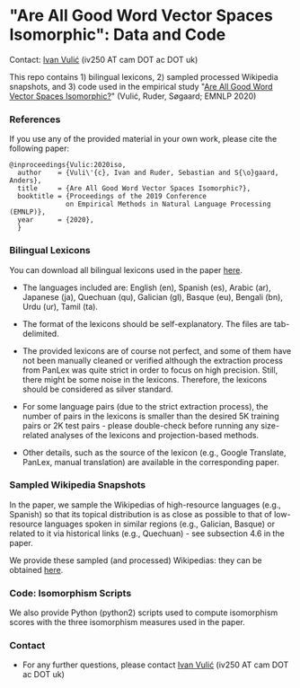 # "Are All Good Word Vector Spaces Isomorphic": Data and Code 
Contact: [Ivan Vulić](https://sites.google.com/site/ivanvulic/) (iv250 AT cam DOT ac DOT uk)

This repo contains 1) bilingual lexicons, 2) sampled processed Wikipedia snapshots, and 3) code used in the empirical study "[Are All Good Word Vector Spaces Isomorphic?](https://arxiv.org/pdf/2004.04070.pdf)" (Vulić, Ruder, Søgaard; EMNLP 2020)

### References

If you use any of the provided material in your own work, please cite the following paper:
```
@inproceedings{Vulic:2020iso,
  author    = {Vuli\'{c}, Ivan and Ruder, Sebastian and S{\o}gaard, Anders},
  title     = {Are All Good Word Vector Spaces Isomorphic?},
  booktitle = {Proceedings of the 2019 Conference 
              on Empirical Methods in Natural Language Processing (EMNLP)},
  year      = {2020},
  }
```

### Bilingual Lexicons
You can download all bilingual lexicons used in the paper [here](https://github.com/cambridgeltl/iso-study/raw/master/lexicons/BilingualLexicons.zip).

* The languages included are: English (en), Spanish (es), Arabic (ar), Japanese (ja), Quechuan (qu), Galician (gl), Basque (eu), Bengali (bn), Urdu (ur), Tamil (ta).

* The format of the lexicons should be self-explanatory. The files are tab-delimited.

* The provided lexicons are of course not perfect, and some of them have not been manually cleaned or verified although the extraction process from PanLex was quite strict in order to focus on high precision. Still, there might be some noise in the lexicons. Therefore, the lexicons should be considered as silver standard.

* For some language pairs (due to the strict extraction process), the number of pairs in the lexicons is smaller than the desired 5K training pairs or 2K test pairs - please double-check before running any size-related analyses of the lexicons and projection-based methods.

* Other details, such as the source of the lexicon (e.g., Google Translate, PanLex, manual translation) are available in the corresponding paper.


### Sampled Wikipedia Snapshots 
In the paper, we sample the Wikipedias of high-resource languages (e.g., Spanish) so that its topical distribution is as close as possible to that of low-resource languages spoken in similar regions (e.g., Galician, Basque) or related to it via historical links (e.g., Quechuan) - see subsection 4.6 in the paper.

We provide these sampled (and processed) Wikipedias: they can be obtained [here](https://drive.google.com/file/d/1IWw_zB9xDII28N5auI0qPy7m9eK20lcZ/view?usp=sharing).


### Code: Isomorphism Scripts
We also provide Python (python2) scripts used to compute isomorphism scores with the three isomorphism measures used in the paper.


### Contact
* For any further questions, please contact [Ivan Vulić](https://sites.google.com/site/ivanvulic/) (iv250 AT cam DOT ac DOT uk)
